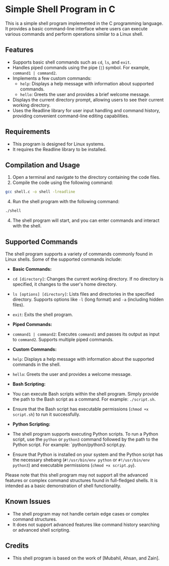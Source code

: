 # Simple Shell Program in C

This is a simple shell program implemented in the C programming language. It provides a basic command-line interface where users can execute various commands and perform operations similar to a Linux shell.

## Features

- Supports basic shell commands such as `cd`, `ls`, and `exit`.
- Handles piped commands using the pipe (`|`) symbol. For example, `command1 | command2`.
- Implements a few custom commands:
  - `help`: Displays a help message with information about supported commands.
  - `hello`: Greets the user and provides a brief welcome message.
- Displays the current directory prompt, allowing users to see their current working directory.
- Uses the Readline library for user input handling and command history, providing convenient command-line editing capabilities.

## Requirements

- This program is designed for Linux systems.
- It requires the Readline library to be installed.

## Compilation and Usage

1. Open a terminal and navigate to the directory containing the code files.
2. Compile the code using the following command:
```bash
gcc shell.c -o shell -lreadline
```
4. Run the shell program with the following command:
```bash
./shell
```
4. The shell program will start, and you can enter commands and interact with the shell.

## Supported Commands

The shell program supports a variety of commands commonly found in Linux shells. Some of the supported commands include:

- **Basic Commands:**
- `cd [directory]`: Changes the current working directory. If no directory is specified, it changes to the user's home directory.
- `ls [options] [directory]`: Lists files and directories in the specified directory. Supports options like `-l` (long format) and `-a` (including hidden files).
- `exit`: Exits the shell program.

- **Piped Commands:**
- `command1 | command2`: Executes `command1` and passes its output as input to `command2`. Supports multiple piped commands.

- **Custom Commands:**
- `help`: Displays a help message with information about the supported commands in the shell.
- `hello`: Greets the user and provides a welcome message.

- **Bash Scripting:**
- You can execute Bash scripts within the shell program. Simply provide the path to the Bash script as a command. For example: `./script.sh`.
- Ensure that the Bash script has executable permissions (`chmod +x script.sh`) to run it successfully.

- **Python Scripting:**
- The shell program supports executing Python scripts. To run a Python script, use the `python` or `python3` command followed by the path to the Python script. For example: `python/python3 script.py.
- Ensure that Python is installed on your system and the Python script has the necessary shebang (`#!/usr/bin/env python` or `#!/usr/bin/env python3`) and executable permissions (`chmod +x script.py`).

Please note that this shell program may not support all the advanced features or complex command structures found in full-fledged shells. It is intended as a basic demonstration of shell functionality.

## Known Issues

- The shell program may not handle certain edge cases or complex command structures.
- It does not support advanced features like command history searching or advanced shell scripting.

## Credits

- This shell program is based on the work of [Mubahil, Ahsan, and Zain].


